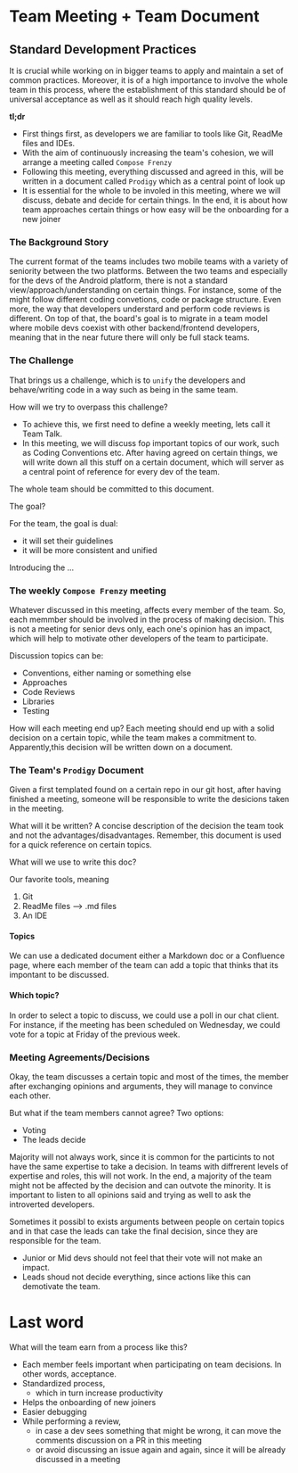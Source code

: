 # Team Meeting + Team Document

## Standard Development Practices

It is crucial while working on in bigger teams to apply and maintain a set of common 
practices. Moreover, it is of a high importance to involve the whole team in this process,
where the establishment of this standard should be of universal acceptance as well as it
should reach high quality levels.


**tl;dr**
* First things first, as developers we are familiar to tools like Git, ReadMe files and IDEs.
* With the aim of continuously increasing the team's cohesion, we will arrange a meeting called `Compose Frenzy`
* Following this meeting, everything discussed and agreed in this, will be written in a document called `Prodigy` which
  as a central point of look up
* It is essential for the whole to be involed in this meeting, where we will discuss, debate and decide for certain things.
  In the end, it is about how team approaches certain things or how easy will be the onboarding for a new joiner


### The Background Story

The current format of the teams includes two mobile teams with a variety of seniority between the two platforms. Between the two teams and especially 
for the devs of the Android platform, there is not a standard view/approach/understanding on certain things. For instance, some of the might
follow different coding convetions, code or package structure. Even more, the way that developers understard and perform code reviews is different.
On top of that, the board's goal is to migrate in a team model where mobile devs coexist with other backend/frontend developers, meaning that in the near 
future there will only be full stack teams. 

### The Challenge

That brings us a challenge, which is to `unify` the developers and behave/writing code in a way such
as being in the same team. 

How will we try to overpass this challenge?

* To achieve this, we first need to define a weekly meeting, lets call it Team Talk. 
* In this meeting, we will discuss foρ important topics  of our work, such as Coding Conventions etc. After having agreed on certain things, we will write
  down all this stuff on a certain document, which will server as a central point of reference for every dev of the team. 
  
The whole team should be committed to this document.

The goal?


For the team, the goal is dual:
* it will set their guidelines
* it will be more consistent and unified


Introducing the ...

### The weekly `Compose Frenzy` meeting

Whatever discussed in this meeting, affects every member of the team. So, each memmber should 
be involved in the process of making decision. This is not a meeting for senior devs only, each one's
opinion has an impact, which will help to motivate other developers of the team to participate.

Discussion topics can be:
* Conventions, either naming or something else
* Approaches
* Code Reviews
* Libraries
* Testing

How will each meeting end up?
Each meeting should end up with a solid decision on a certain topic, while the team makes a commitment to.
Apparently,this decision will be written down on a document. 


### The Team's `Prodigy` Document

Given a first templated found on a certain repo in our git host, after having finished a meeting, 
someone will be responsible to write the desicions taken in the meeting.

What will it be written?
A concise description of the decision the team took and not the advantages/disadvantages.
Remember, this document is used for a quick reference on certain topics.


What will we use to write this doc?

Our favorite tools, meaning
1. Git
2. ReadMe files --> .md files
3. An IDE

#### Topics

We can use a dedicated document either a Markdown doc or a Confluence page, where each member
of the team can add a topic that thinks that its impontant to be discussed.

#### Which topic?

In order to select a topic to discuss, we could use a poll in our chat client.
For instance, if the meeting has been scheduled on Wednesday, we could vote 
for a topic at Friday of the previous week.


### Meeting Agreements/Decisions

Okay, the team discusses a certain topic and most of the times,
the member after exchanging opinions and arguments, they will manage
to convince each other.

But what if the team members cannot agree?
Two options:
* Voting
* The leads decide

Majority will not always work, since it is common for the particints to 
not have the same expertise to take a decision. In teams with diffrerent
levels of expertise and roles, this will not work. 
In the end, a majority of the team might not be affected by the decision and can outvote the minority.
It is important to listen to all opinions said and trying as well to ask the introverted
developers.


Sometimes it possibl to exists arguments between people on certain topics and in that case
the leads can take the final decision, since they are responsible for the team.

* Junior or Mid devs should not feel that their vote will not make an impact.
* Leads shoud not decide everything, since actions like this can demotivate the team.


# Last word

What will the team earn from a process like this?

* Each member feels important when participating on team decisions. In other words, acceptance.
* Standardized process,
  * which in turn increase productivity
* Helps the onboarding of new joiners
* Easier debugging
* While performing a review, 
  * in case a dev sees something that might be wrong, it can move the comments discussion on a PR in this meeting
  * or avoid discussing an issue again and again, since it will be already discussed in a meeting

